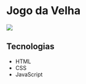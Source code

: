 # Jogo da Velha

![](https://github.com/diasjoaovitor/jogo-da-velha/.github/screen.png)

## Tecnologias 
* HTML
* CSS
* JavaScript
